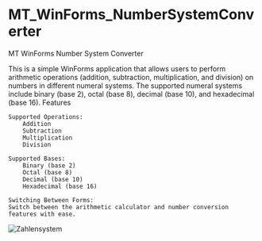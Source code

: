 # MT_WinForms_NumberSystemConverter
 
MT WinForms Number System Converter

This is a simple WinForms application that allows users to perform arithmetic operations (addition, subtraction, multiplication, and division) on numbers in different numeral systems. The supported numeral systems include binary (base 2), octal (base 8), decimal (base 10), and hexadecimal (base 16).
Features

    Supported Operations:
        Addition
        Subtraction
        Multiplication
        Division

    Supported Bases:
        Binary (base 2)
        Octal (base 8)
        Decimal (base 10)
        Hexadecimal (base 16)

    Switching Between Forms:
    Switch between the arithmetic calculator and number conversion features with ease.
    
![Zahlensystem](https://github.com/user-attachments/assets/6d95d9b5-12de-48f9-9120-7758b0048943)
